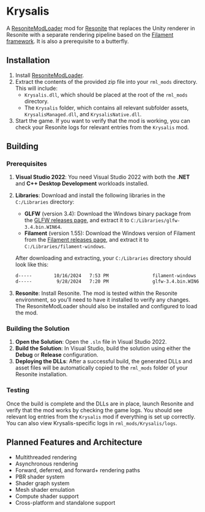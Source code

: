 # Krysalis
A [ResoniteModLoader](https://github.com/DoubleStyx/ResoniteModLoader) mod for [Resonite](https://resonite.com/) that replaces the Unity renderer in Resonite with a separate rendering pipeline based on the [Filament framework](https://github.com/google/filament). It is also a prerequisite to a butterfly.

## Installation
1. Install [ResoniteModLoader](https://github.com/DoubleStyx/ResoniteModLoader).
2. Extract the contents of the provided zip file into your `rml_mods` directory. This will include:
   - `Krysalis.dll`, which should be placed at the root of the `rml_mods` directory.
   - The `Krysalis` folder, which contains all relevant subfolder assets, `KrysalisManaged.dll`, and `KrysalisNative.dll`.
3. Start the game. If you want to verify that the mod is working, you can check your Resonite logs for relevant entries from the `Krysalis` mod.

## Building
### Prerequisites
1. **Visual Studio 2022**: You need Visual Studio 2022 with both the **.NET** and **C++ Desktop Development** workloads installed.
2. **Libraries**: Download and install the following libraries in the `C:/Libraries` directory:
   - **GLFW** (version 3.4): Download the Windows binary package from the [GLFW releases page](https://github.com/glfw/glfw/releases), and extract it to `C:/Libraries/glfw-3.4.bin.WIN64`.
   - **Filament** (version 1.55): Download the Windows version of Filament from the [Filament releases page](https://github.com/google/filament/releases), and extract it to `C:/Libraries/filament-windows`.
   
   After downloading and extracting, your `C:/Libraries` directory should look like this:
   
   ```bash
   d-----        10/16/2024   7:53 PM                filament-windows
   d-----         9/28/2024   7:20 PM                glfw-3.4.bin.WIN64
   ```

3. **Resonite**: Install Resonite. The mod is tested within the Resonite environment, so you'll need to have it installed to verify any changes. The ResoniteModLoader should also be installed and configured to load the mod.

### Building the Solution
1. **Open the Solution**: Open the `.sln` file in Visual Studio 2022.
2. **Build the Solution**: In Visual Studio, build the solution using either the **Debug** or **Release** configuration.
3. **Deploying the DLLs**: After a successful build, the generated DLLs and asset files will be automatically copied to the `rml_mods` folder of your Resonite installation.

### Testing
Once the build is complete and the DLLs are in place, launch Resonite and verify that the mod works by checking the game logs. You should see relevant log entries from the `Krysalis` mod if everything is set up correctly. You can also view Krysalis-specific logs in `rml_mods/Krysalis/logs`.

## Planned Features and Architecture
* Multithreaded rendering
* Asynchronous rendering
* Forward, deferred, and forward+ rendering paths
* PBR shader system
* Shader graph system
* Mesh shader emulation
* Compute shader support
* Cross-platform and standalone support